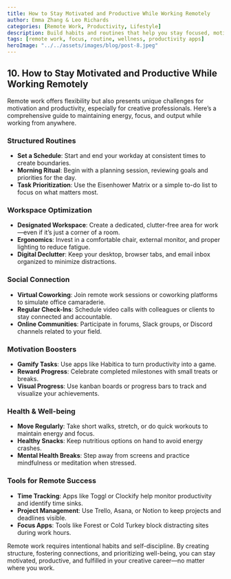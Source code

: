 ```yaml
---
title: How to Stay Motivated and Productive While Working Remotely
author: Emma Zhang & Leo Richards
categories: [Remote Work, Productivity, Lifestyle]
description: Build habits and routines that help you stay focused, motivated, and healthy while working from home or any location.
tags: [remote work, focus, routine, wellness, productivity apps]
heroImage: "../../assets/images/blog/post-8.jpeg"
---
```


## 10. How to Stay Motivated and Productive While Working Remotely

Remote work offers flexibility but also presents unique challenges for motivation and productivity, especially for creative professionals. Here’s a comprehensive guide to maintaining energy, focus, and output while working from anywhere.

### Structured Routines

- **Set a Schedule**: Start and end your workday at consistent times to create boundaries.
- **Morning Ritual**: Begin with a planning session, reviewing goals and priorities for the day.
- **Task Prioritization**: Use the Eisenhower Matrix or a simple to-do list to focus on what matters most.

### Workspace Optimization

- **Designated Workspace**: Create a dedicated, clutter-free area for work—even if it’s just a corner of a room.
- **Ergonomics**: Invest in a comfortable chair, external monitor, and proper lighting to reduce fatigue.
- **Digital Declutter**: Keep your desktop, browser tabs, and email inbox organized to minimize distractions.

### Social Connection

- **Virtual Coworking**: Join remote work sessions or coworking platforms to simulate office camaraderie.
- **Regular Check-Ins**: Schedule video calls with colleagues or clients to stay connected and accountable.
- **Online Communities**: Participate in forums, Slack groups, or Discord channels related to your field.

### Motivation Boosters

- **Gamify Tasks**: Use apps like Habitica to turn productivity into a game.
- **Reward Progress**: Celebrate completed milestones with small treats or breaks.
- **Visual Progress**: Use kanban boards or progress bars to track and visualize your achievements.

### Health & Well-being

- **Move Regularly**: Take short walks, stretch, or do quick workouts to maintain energy and focus.
- **Healthy Snacks**: Keep nutritious options on hand to avoid energy crashes.
- **Mental Health Breaks**: Step away from screens and practice mindfulness or meditation when stressed.

### Tools for Remote Success

- **Time Tracking**: Apps like Toggl or Clockify help monitor productivity and identify time sinks.
- **Project Management**: Use Trello, Asana, or Notion to keep projects and deadlines visible.
- **Focus Apps**: Tools like Forest or Cold Turkey block distracting sites during work hours.

Remote work requires intentional habits and self-discipline. By creating structure, fostering connections, and prioritizing well-being, you can stay motivated, productive, and fulfilled in your creative career—no matter where you work.
